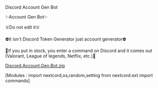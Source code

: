 Discord Account Gen Bot

✨️Account Gen Bot✨️

☠️Do not edit it☠️

⛔️It isn't Discord Token Generator just account generator⛔️

💬If you put in stock, you enter a command on Discord and it comes out (Valorant, League of legends, Netflix, etc.)💬

[Discord.Account.Gen.Bot.zip](https://github.com/Genius7997/Discord-Account-Gen-Bot-/files/8853445/Discord.Account.Gen.Bot.zip)

[Modules : import nextcord,os,random,setting from nextcord.ext import commands]
